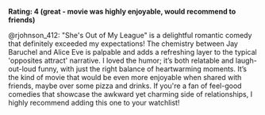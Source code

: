 **Rating: 4 (great - movie was highly enjoyable, would recommend to friends)**

@rjohnson_412: "She's Out of My League" is a delightful romantic comedy that definitely exceeded my expectations! The chemistry between Jay Baruchel and Alice Eve is palpable and adds a refreshing layer to the typical 'opposites attract' narrative. I loved the humor; it’s both relatable and laugh-out-loud funny, with just the right balance of heartwarming moments. It’s the kind of movie that would be even more enjoyable when shared with friends, maybe over some pizza and drinks. If you're a fan of feel-good comedies that showcase the awkward yet charming side of relationships, I highly recommend adding this one to your watchlist!